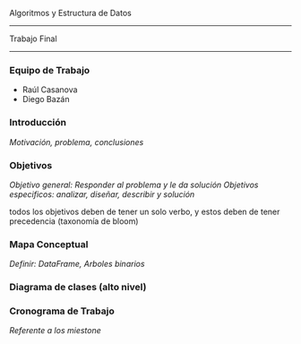 Algoritmos y Estructura de Datos
********************************

Trabajo Final
*************

### Equipo de Trabajo

* Raúl Casanova
* Diego Bazán

### Introducción

_Motivación, problema, conclusiones_

### Objetivos

_Objetivo general: Responder al problema y le da solución_
_Objetivos especificos: analizar, diseñar, describir y solución_

todos los objetivos deben de tener un solo verbo, y estos deben de tener precedencia (taxonomía de bloom)

### Mapa Conceptual

_Definir: DataFrame, Arboles binarios_

### Diagrama de clases (alto nivel)

### Cronograma de Trabajo
_Referente a los miestone_
